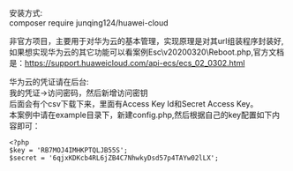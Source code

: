 安装方式:  
composer require junqing124/huawei-cloud  

非官方项目，主要用于对华为云的基本管理，实现原理是对其url组装程序封装好,如果想实现华为云的其它功能可以看案例Esc\v20200320\Reboot.php,官方文档是：https://support.huaweicloud.com/api-ecs/ecs_02_0302.html  

华为云的凭证请在后台:  
我的凭证->访问密码，然后新增访问密钥  
后面会有个csv下载下来，里面有Access Key Id和Secret Access Key。  
本案例中请在example目录下，新建config.php,然后根据自己的key配置如下内容即可：  
```
<?php  
$key = 'RB7MOJ4IMHKPTQLJB55S';  
$secret = '6qjxKDKcb4RL6jZB4C7NhwkyDsd57p4TAYw02lLX';
```  